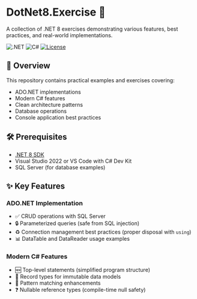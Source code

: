 # DotNet8.Exercise 🚀

A collection of .NET 8 exercises demonstrating various features, best practices, and real-world implementations.

![.NET](https://img.shields.io/badge/.NET-8.0-blue)
![C#](https://img.shields.io/badge/C%23-12.0-green)
[![License](https://img.shields.io/badge/license-MIT-blue)](LICENSE)

## 📌 Overview

This repository contains practical examples and exercises covering:
- ADO.NET implementations
- Modern C# features
- Clean architecture patterns
- Database operations
- Console application best practices

## 🛠️ Prerequisites

- [.NET 8 SDK](https://dotnet.microsoft.com/download/dotnet/8.0)
- Visual Studio 2022 or VS Code with C# Dev Kit
- SQL Server (for database examples)

## ✨ Key Features

### ADO.NET Implementation
- ✅ CRUD operations with SQL Server  
- 🔒 Parameterized queries (safe from SQL injection)  
- ♻️ Connection management best practices (proper disposal with `using`)  
- 📊 DataTable and DataReader usage examples  

### Modern C# Features
- 🆕 Top-level statements (simplified program structure)  
- 📝 Record types for immutable data models  
- 🧩 Pattern matching enhancements  
- ❓ Nullable reference types (compile-time null safety)  
